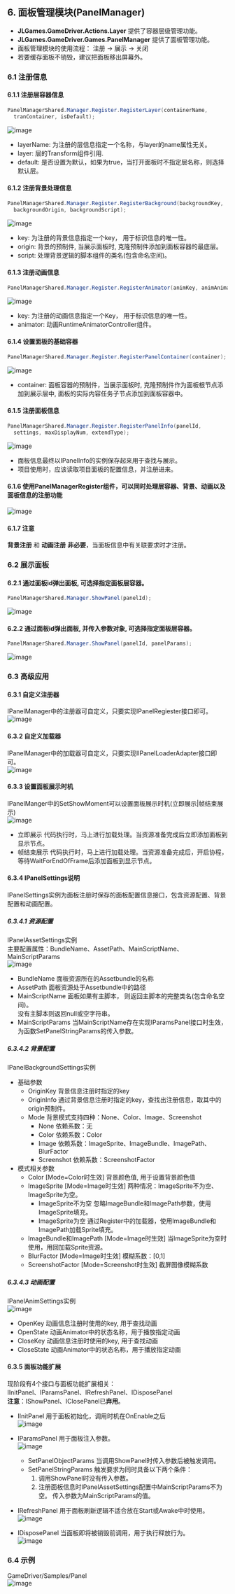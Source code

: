 ## 6. 面板管理模块(PanelManager)
+ **JLGames.GameDriver.Actions.Layer** 提供了容器层级管理功能。
+ **JLGames.GameDriver.Games.PanelManager** 提供了面板管理功能。
+ 面板管理模块的使用流程： 注册 -> 展示 -> 关闭
+ 若要缓存面板不销毁，建议把面板移出屏幕外。 

### 6.1 注册信息

#### 6.1.1 注册层容器信息
```C#
PanelManagerShared.Manager.Register.RegisterLayer(containerName, 
  tranContainer, isDefault);
```
![image](assets/img/panel_3.png)  
+ layerName: 为注册的层信息指定一个名称，与layer的name属性无关。
+ layer: 层的Transform组件引用.
+ default: 是否设置为默认，如果为true，当打开面板时不指定层名称，则选择默认层。

#### 6.1.2 注册背景处理信息
```C#
PanelManagerShared.Manager.Register.RegisterBackground(backgroundKey, 
  backgroundOrigin, backgroundScript);
```
![image](assets/img/panel_4.png)  
+ key: 为注册的背景信息指定一个key， 用于标识信息的唯一性。
+ origin: 背景的预制件, 当展示面板时, 克隆预制件添加到面板容器的最底层。
+ script: 处理背景逻辑的脚本组件的类名(包含命名空间)。

#### 6.1.3 注册动画信息
```C#
PanelManagerShared.Manager.Register.RegisterAnimator(animKey, animAnimator);
```
![image](assets/img/panel_5.png)  
+ key: 为注册的动画信息指定一个Key， 用于标识信息的唯一性。
+ animator: 动画RuntimeAnimatorController组件。

#### 6.1.4 设置面板的基础容器
```C#
PanelManagerShared.Manager.Register.RegisterPanelContainer(container);
```
![image](assets/img/panel_6.png)  
+ container: 面板容器的预制件，当展示面板时, 克隆预制件作为面板根节点添加到展示层中, 面板的实际内容任务子节点添加到面板容器中。

#### 6.1.5 注册面板信息
```C#
PanelManagerShared.Manager.Register.RegisterPanelInfo(panelId,
  settings, maxDisplayNum, extendType);
```
![image](assets/img/panel_7.png)  
+ 面板信息最终以IPanelInfo的实例保存起来用于查找与展示。
+ 项目使用时，应该读取项目面板的配置信息，并注册进来。

#### 6.1.6 使用PanelManagerRegister组件，可以同时处理层容器、背景、动画以及面板信息的注册功能
![image](assets/img/panel_1.png)  

#### 6.1.7 注意
**背景注册** 和 **动画注册** **非必要**，当面板信息中有关联要求时才注册。  

### 6.2 展示面板

#### 6.2.1 通过面板id弹出面板, 可选择指定面板层容器。
```C#
PanelManagerShared.Manager.ShowPanel(panelId);
```
![image](assets/img/panel_8.png)  

#### 6.2.2 通过面板id弹出面板, 并传入参数对象, 可选择指定面板层容器。
```C#
PanelManagerShared.Manager.ShowPanel(panelId, panelParams);
```
![image](assets/img/panel_16.png)  

### 6.3 高级应用

#### 6.3.1 自定义注册器
IPanelManager中的注册器可自定义，只要实现IPanelRegiester接口即可。  
![image](assets/img/panel_13.png)  

#### 6.3.2 自定义加载器
IPanelManager中的加载器可自定义，只要实现IIPanelLoaderAdapter接口即可。  
![image](assets/img/panel_14.png)  

#### 6.3.3 设置面板展示时机
IPanelManger中的SetShowMoment可以设置面板展示时机(立即展示|帧结束展示)  
![image](assets/img/panel_15.png)  
+ 立即展示
  代码执行时，马上进行加载处理。当资源准备完成后立即添加面板到显示节点。  
+ 帧结束展示
  代码执行时，马上进行加载处理。当资源准备完成后，开启协程，等待WaitForEndOfFrame后添加面板到显示节点。  

#### 6.3.4 IPanelSettings说明
IPanelSettings实例为面板注册时保存的面板配置信息接口，包含资源配置、背景配置和动画配置。  

##### 6.3.4.1 资源配置
IPanelAssetSettings实例  
主要配置属性：BundleName、AssetPath、MainScriptName、MainScriptParams  
![image](assets/img/panel_17.png)  
+ BundleName
  面板资源所在的Assetbundle的名称  
+ AssetPath
  面板资源处于Assetbundle中的路径  
+ MainScriptName
  面板如果有主脚本， 则返回主脚本的完整类名(包含命名空间)。  
  没有主脚本则返回null或空字符串。  
+ MainScriptParams
  当MainScriptName存在实现IParamsPanel接口时生效，为函数SetPanelStringParams的传入参数。  

##### 6.3.4.2 背景配置
IPanelBackgroundSettings实例  

+ 基础参数
  + OriginKey
    背景信息注册时指定的key  
  + OriginInfo
    通过背景信息注册时指定的key，查找出注册信息，取其中的origin预制件。  
  + Mode
    背景模式支持四种：None、Color、Image、Screenshot  
    + None
    依赖系数：无  
    + Color
    依赖系数：Color  
    + Image
    依赖系数：ImageSprite、ImageBundle、ImagePath、BlurFactor  
    + Screenshot
    依赖系数：ScreenshotFactor  
+ 模式相关参数
  + Color [Mode=Color时生效]
    背景颜色值, 用于设置背景颜色值  
  + ImageSprite [Mode=Image时生效]
    两种情况：ImageSprite不为空、ImageSprite为空。  
    + ImageSprite不为空
      忽略ImageBundle和ImagePath参数，使用ImageSprite填充。  
    + ImageSprite为空
      通过Register中的加载器，使用ImageBundle和ImagePath加载Sprite填充。  
  + ImageBundle和ImagePath [Mode=Image时生效]
    当ImageSprite为空时使用，用回加载Sprite资源。  
  + BlurFactor [Mode=Image时生效]
    模糊系数：[0,1]  
  + ScreenshotFactor [Mode=Screenshot时生效]
    截屏图像模糊系数  

##### 6.3.4.3 动画配置
IPanelAnimSettings实例  
![image](assets/img/panel_19.png)  
+ OpenKey
  动画信息注册时使用的key, 用于查找动画  
+ OpenState
  动画Animator中的状态名称，用于播放指定动画  
+ CloseKey
  动画信息注册时使用的key, 用于查找动画  
+ CloseState
  动画Animator中的状态名称，用于播放指定动画  

#### 6.3.5 面板功能扩展
现阶段有4个接口与面板功能扩展相关：  
IInitPanel、IParamsPanel、IRefreshPanel、IDisposePanel  
**注意**：IShowPanel、IClosePanel已**弃用**。  
+ IInitPanel
  用于面板初始化，调用时机在OnEnable之后  
  ![image](assets/img/panel_9.png)  
+ IParamsPanel
  用于面板注入参数。  
  ![image](assets/img/panel_10.png)  
  
  + SetPanelObjectParams 
    当调用ShowPanel时传入参数后被触发调用。  
  + SetPanelStringParams
    触发要求为同时具备以下两个条件：  
    1. 调用ShowPanel时没有传入参数。
    2. 注册面板信息时IPanelAssetSettings配置中MainScriptParams不为空。 传入参数为MainScriptParams的值。

+ IRefreshPanel
  用于面板刷新逻辑不适合放在Start或Awake中时使用。  
  ![image](assets/img/panel_11.png)  
+ IDisposePanel
  当面板即将被销毁前调用，用于执行释放行为。  
  ![image](assets/img/panel_12.png)  

### 6.4 示例
GameDriver/Samples/Panel  
![image](assets/img/panel_20.png)  